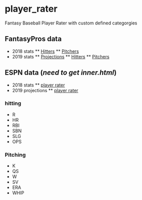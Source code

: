 # player_rater
Fantasy Baseball Player Rater with custom defined categorgies

## FantasyPros data
 * 2018 stats
   ** [Hitters](https://www.fantasypros.com/mlb/stats/hitters.php?range=2018)
   ** [Pitchers](https://www.fantasypros.com/mlb/stats/pitchers.php?range=2018)
 * 2019 stats
   ** [Projections](data/FantasyPros_2019_projections.csv)
   ** [Hitters](https://www.fantasypros.com/mlb/stats/hitters.php?range=2019)
   ** [Pitchers](https://www.fantasypros.com/mlb/stats/pitchers.php?range=2019)
## ESPN data (*need to get inner.html*)
 * 2018 stats
   ** [player rater](http://fantasy.espn.com/baseball/playerrater?leagueId=200702&seasonId=2018&statSplit=currSeason)
* 2019 projections
   ** [player rater](http://fantasy.espn.com/baseball/players/projections?leagueId=200702)

### hitting ####
  * R
  * HR
  * RBI
  * SBN
  * SLG
  * OPS
### Pitching ###
  *  K
  *  QS
  *  W
  *  SV
  *  ERA
  *  WHIP
